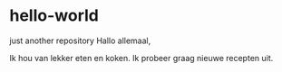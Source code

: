# hello-world
just another repository
Hallo allemaal,

Ik hou van lekker eten en koken.
Ik probeer graag nieuwe recepten uit.
